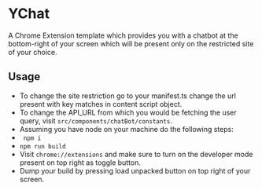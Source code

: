 # YChat
A Chrome Extension template which provides you with a chatbot at the bottom-right of your screen which will be present only on the restricted site of your choice.

## Usage
- To change the site restriction go to your manifest.ts change the url present with key matches in content script object.
- To change the API_URL from which you would be fetching the user query, visit ```src/components/chatBot/constants```.
- Assuming you have node on your machine do the following steps:
- ``` npm i```
- ``` npm run build ```
- Visit ``` chrome://extensions ``` and make sure to turn on the developer mode present on top right as toggle button.
- Dump your build by pressing load unpacked button on top right of your screen.
